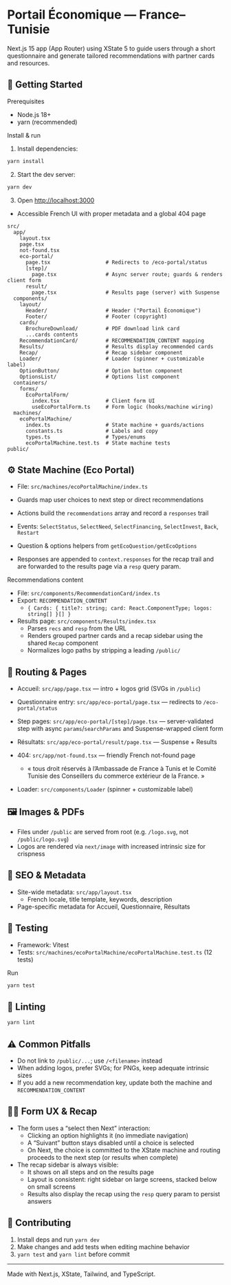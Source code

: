 # Portail Économique — France–Tunisie

Next.js 15 app (App Router) using XState 5 to guide users through a short questionnaire and generate tailored recommendations with partner cards and resources.

## 🚀 Getting Started

Prerequisites

- Node.js 18+
- yarn (recommended)

Install & run

1. Install dependencies:

```bash
yarn install
```

2. Start the dev server:

```bash
yarn dev
```

3. Open <http://localhost:3000>

- Accessible French UI with proper metadata and a global 404 page

```tree
src/
  app/
    layout.tsx
    page.tsx
    not-found.tsx
    eco-portal/
      page.tsx                  # Redirects to /eco-portal/status
      [step]/
        page.tsx                # Async server route; guards & renders client form
      result/
        page.tsx                # Results page (server) with Suspense
  components/
    layout/
      Header/                   # Header ("Portail Économique")
      Footer/                   # Footer (copyright)
    cards/
      BrochureDownload/         # PDF download link card
      ...cards contents
    RecommendationCard/         # RECOMMENDATION_CONTENT mapping
    Results/                    # Results display recommended cards
    Recap/                      # Recap sidebar component
    Loader/                     # Loader (spinner + customizable label)
    OptionButton/               # Option button component
    OptionsList/                # Options list component
  containers/
    forms/
      EcoPortalForm/
        index.tsx               # Client form UI
        useEcoPortalForm.ts     # Form logic (hooks/machine wiring)
  machines/
    ecoPortalMachine/
      index.ts                  # State machine + guards/actions
      constants.ts              # Labels and copy
      types.ts                  # Types/enums
      ecoPortalMachine.test.ts  # State machine tests
public/
```

## ⚙️ State Machine (Eco Portal)

- File: `src/machines/ecoPortalMachine/index.ts`
- Guards map user choices to next step or direct recommendations
- Actions build the `recommendations` array and record a `responses` trail
- Events: `SelectStatus`, `SelectNeed`, `SelectFinancing`, `SelectInvest`, `Back`, `Restart`

- Question & options helpers from `getEcoQuestion/getEcoOptions`
- Responses are appended to `context.responses` for the recap
  trail and are forwarded to the results page via a `resp` query param.

Recommendations content

- File: `src/components/RecommendationCard/index.ts`
- Export: `RECOMMENDATION_CONTENT`
  - `{ Cards: { title?: string; card: React.ComponentType; logos: string[] }[] }`
- Results page: `src/components/Results/index.tsx`
  - Parses `recs` and `resp` from the URL
  - Renders grouped partner cards and a recap sidebar using the shared `Recap` component
  - Normalizes logo paths by stripping a leading `/public/`

## 🧭 Routing & Pages

- Accueil: `src/app/page.tsx` — intro + logos grid (SVGs in `/public`)
- Questionnaire entry: `src/app/eco-portal/page.tsx` — redirects to `/eco-portal/status`
- Step pages: `src/app/eco-portal/[step]/page.tsx` — server-validated step with async `params`/`searchParams` and Suspense-wrapped client form
- Résultats: `src/app/eco-portal/result/page.tsx` — Suspense + Results
- 404: `src/app/not-found.tsx` — friendly French not-found page

  - « tous droit réservés à l’Ambassade de France à Tunis et le Comité Tunisie des Conseillers du commerce extérieur de la France. »

- Loader: `src/components/Loader` (spinner + customizable label)

## 🖼️ Images & PDFs

- Files under `/public` are served from root (e.g. `/logo.svg`, not `/public/logo.svg`)
- Logos are rendered via `next/image` with increased intrinsic size for crispness

## 🔎 SEO & Metadata

- Site-wide metadata: `src/app/layout.tsx`
  - French locale, title template, keywords, description
- Page-specific metadata for Accueil, Questionnaire, Résultats

## 🧪 Testing

- Framework: Vitest
- Tests: `src/machines/ecoPortalMachine/ecoPortalMachine.test.ts` (12 tests)

Run

```bash
yarn test
```

## 🧹 Linting

```bash
yarn lint
```

## ⚠️ Common Pitfalls

- Do not link to `/public/...`; use `/<filename>` instead
- When adding logos, prefer SVGs; for PNGs, keep adequate intrinsic sizes
- If you add a new recommendation key, update both the machine and `RECOMMENDATION_CONTENT`

## 🧑‍💻 Form UX & Recap

- The form uses a “select then Next” interaction:
  - Clicking an option highlights it (no immediate navigation)
  - A “Suivant” button stays disabled until a choice is selected
  - On Next, the choice is committed to the XState machine and routing proceeds to the next step (or results when complete)
- The recap sidebar is always visible:
  - It shows on all steps and on the results page
  - Layout is consistent: right sidebar on large screens, stacked below on small screens
  - Results also display the recap using the `resp` query param to persist answers

## 🤝 Contributing

1. Install deps and run `yarn dev`
2. Make changes and add tests when editing machine behavior
3. `yarn test` and `yarn lint` before commit

---

Made with Next.js, XState, Tailwind, and TypeScript.
